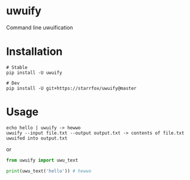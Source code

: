 # uwuify

Command line uwuification

# Installation
```shell
# Stable
pip install -U uwuify

# Dev
pip install -U git+https://starrfox/uwuify@master
```

# Usage
```shell
echo hello | uwuify -> hewwo
uwuify --input file.txt --output output.txt -> contents of file.txt uwuifed into output.txt
```
or
```python
from uwuify import uwu_text

print(uwu_text('hello')) # hewwo
```